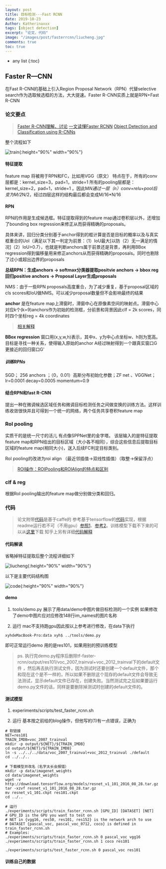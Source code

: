 ```yaml
---
layout: post
title: 目标检测---Fast RCNN
date: 2019-10-23
Author: Katherinaxxx
tags: [object detection]
excerpt: "论文、代码"
image: "/images/post/fasterrcnn/liucheng.jpg"
comments: true
toc: true
---
```


<head>
    <script src="https://cdn.mathjax.org/mathjax/latest/MathJax.js?config=TeX-AMS-MML_HTMLorMML" type="text/javascript"></script>
    <script type="text/x-mathjax-config">
        MathJax.Hub.Config({
            tex2jax: {
            skipTags: ['script', 'noscript', 'style', 'textarea', 'pre'],
            inlineMath: [['$','$']]
            }
        });
    </script>
</head>

* any list
{:toc}

## Faster R—CNN

在Fast R-CNN的基础上引入Region Proposal Network（RPN）代替selective search作为选取候选框的方法，大大提速。Faster R-CNN实质上就是RPN+Fast R-CNN

### 论文要点
>[Faster R-CNN理解、讨论](https://blog.csdn.net/shenziheng1/article/details/82907663)
[一文读懂Faster RCNN](https://zhuanlan.zhihu.com/p/31426458)
[Object Detection and Classification using R-CNNs](http://www.telesens.co/2018/03/11/object-detection-and-classification-using-r-cnns/)

整个流程如下

![train](https://katherinaxxx.github.io/images/post/fasterrcnn/train.jpg#width-full){:height="90%" width="90%"}

#### 特征提取

feature map 将被用于RPN和FC，比如用VGG（原文）
特点在于，所有的conv层都是：kernel_size=3，pad=1，stride=1
所有的pooling层都是：kernel_size=2，pad=1，stride=1 。因此M*N通过一层（n）conv+relu+pool后变为M/2*N/2，经过四层这样的结构最后都会变成M/16*N/16


#### RPN

RPN的作用是生成候选框。特征提取得到的feature map通过卷积层以外，还增加了bounding box regression来修正从而获得精确的proposals。

具体来讲，回归分类分别基于anchor得到的框计算是否是目标的概率以及与真实框重合的UoI（满足以下其一判定为前景：（1）IoU最大[以防（2）无一满足的情况]（2）IoU>0.7），也就是判断anchors属于前景还是背景，再利用BBox regression得到偏移量用来修正anchors从而获得精确的proposals。同时也剔除了过小或超出边界的proposals

**总结RPN：生成anchors -> softmax分类器提取positvie anchors -> bbox reg回归positive anchors -> Proposal Layer生成proposals**

NMS：由于一些RPN proposals高度重合，为了减少重复，基于proposal区域的cls scores和IoU做NMS。可以减少proposal数量但不会影响最终的结果

**anchor** 是在feature map上滑窗时，滑窗中心在原像素空间的映射点。滑窗中心对应k个(k=9)anchors作为初始的检测框，分前景和背景因此clf = 2k scores，同时四个坐标reg = 4k coordinates

> [相关解释](https://blog.csdn.net/gm_margin/article/details/80245470)

**BBox regression**
窗口用(x,y,w,h)表示，其中x、y为中心点坐标w、h则为宽高。目标是寻找一种关系，使得输入原始的anchor A经过映射得到一个跟真实窗口G更接近的回归窗口G'

##### 训练RPNs

SGD； 256 anchors ；（0，0.01）高斯分布初始化参数；ZF net 、VGGNet； lr=0.0001 decay=0.0005 momentum=0.9


#### 结合RPN和fast R-CNN

提出一种在微调候选区域任务和微调目标检测任务之间做变换的训练方法。这样训练收敛很快并且可得到一个统一的网络，两个任务共享卷积feature map

### RoI pooling

实质干的是统一尺寸的活儿 有点像SPPNet里的金字塔。
该层输入的是特征提取feature map和RPN给出的目标区域（大小各不相同），综合这些信息后提取目标区域的feature map(相同大小)，送入后续FC判定目标类别。

RoI pooling的改进为roi align （最近邻插值->双线性插值）（取整->保留浮点）
>[ROI操作：ROIPooling和ROIAlign的特点和区别](https://baijiahao.baidu.com/s?id=1616632836625777924&wfr=spider&for=pc)

### clf & reg

根据RoI pooling输出的feature map做分别做分类和回归。

### 代码

>论文附带[代码](https://github.com/rbgirshick/py-faster-rcnn)是基于caffe的
参考基于tensorflow的[代码](https://github.com/endernewton/tf-faster-rcnn)实现，根据readme运行若不可（不用gpu）[参照1](https://blog.csdn.net/m0_38024766/article/details/90712715)、[参考2](http://www.jeepxie.net/article/615177.html)。训练模型下载不下来的可以从[这里](https://drive.google.com/drive/folders/0B1_fAEgxdnvJeGg0LWJZZ1N2aDA)下载
知乎上另有详细[代码解释](https://zhuanlan.zhihu.com/p/32230004)

#### 代码解读

省略掉特征提取后整个流程详细如下

![liucheng](https://katherinaxxx.github.io/images/post/fasterrcnn/liucheng.jpg#width-full){:height="90%" width="90%"}

以下是主要代码结构图

![code](https://katherinaxxx.github.io/images/post/fasterrcnn/code.jpg#width-full){:height="90%" width="90%"}

#### demo

1. tools/demo.py
展示了用data/demo中图片做目标检测的一个实例
如果修改了demo中图片应对应修改148行im_names的图片名称

2. 运行
mac不支持跑gpu因此按以上参考进行修改，在data下执行
```
xyhdeMacBook-Pro:data xyh$ ../tools/demo.py
```
即可正常运行demo
用的是res101，如果用别的预训练模型

> ps. 执行完demo.py程序后删除tf-faster-rcnn/output/res101/voc_2007_trainval+voc_2012_trainval下的default文件 ，然后再去执行测试文件，因为测试时还要创建一个default文件，那个和现在这个是不一样的，所以如果不删除这个现存的default文件会导致无法测试，显示default文件已存在，创建失败。当然测试完之后如果要运行demo.py文件的话，同样是要删除掉测试时创建的default文件的。

#### 测试模型

1. experiments/scripts/test_faster_rcnn.sh

2. 运行
基本按之前给的blog操作，但他写的(1)有一点错误，正确为

```
# 软链接
NET=res101
TRAIN_IMDB=voc_2007_trainval
mkdir -p output/${NET}/${TRAIN_IMDB}
cd output/${NET}/${TRAIN_IMDB}
ln -s ../../../data/voc_2007_trainval+voc_2012_trainval ./default
cd ../../..
```

```
# 下载模型并改名（名字太长会报错）
mkdir -p data/imagenet_weights
cd data/imagenet_weights
wget -v http://download.tensorflow.org/models/resnet_v1_101_2016_08_28.tar.gz
tar -xzvf resnet_v1_101_2016_08_28.tar.gz
mv resnet_v1_101.ckpt res101.ckpt
cd ../..
```

```
# 运行
./experiments/scripts/train_faster_rcnn.sh [GPU_ID] [DATASET] [NET]
# GPU_ID is the GPU you want to test on
# NET in {vgg16, res50, res101, res152} is the network arch to use
# DATASET {pascal_voc, pascal_voc_0712, coco} is defined in train_faster_rcnn.sh
# Examples:
./experiments/scripts/train_faster_rcnn.sh 0 pascal_voc vgg16
./experiments/scripts/train_faster_rcnn.sh 1 coco res101

./experiments/scripts/test_faster_rcnn.sh 0 pascal_voc res101
```

#### 训练自己的数据

